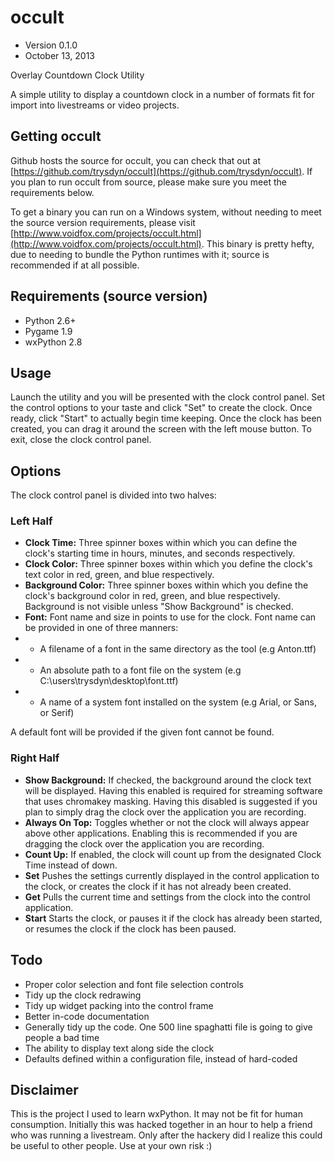 occult
======
- Version 0.1.0
- October 13, 2013

Overlay Countdown Clock Utility

A simple utility to display a countdown clock in a number of formats fit for import into livestreams or video projects.

Getting occult
------------------
Github hosts the source for occult, you can check that out at [https://github.com/trysdyn/occult](https://github.com/trysdyn/occult). If you plan to run occult from source, please make sure you meet the requirements below.

To get a binary you can run on a Windows system, without needing to meet the source version requirements, please visit [http://www.voidfox.com/projects/occult.html](http://www.voidfox.com/projects/occult.html). This binary is pretty hefty, due to needing to bundle the Python runtimes with it; source is recommended if at all possible.

Requirements (source version)
-----------------------------
- Python 2.6+
- Pygame 1.9
- wxPython 2.8

Usage
-----
Launch the utility and you will be presented with the clock control panel. Set the control options to your taste and click "Set" to create the clock. Once ready, click "Start" to actually begin time keeping. Once the clock has been created, you can drag it around the screen with the left mouse button. To exit, close the clock control panel.

Options
-------
The clock control panel is divided into two halves:

### Left Half
- **Clock Time:** Three spinner boxes within which you can define the clock's starting time in hours, minutes, and seconds respectively.
- **Clock Color:** Three spinner boxes within which you define the clock's text color in red, green, and blue respectively.
- **Background Color:** Three spinner boxes within which you define the clock's background color in red, green, and blue respectively. Background is not visible unless "Show Background" is checked.
- **Font:** Font name and size in points to use for the clock. Font name can be provided in one of three manners:
- - A filename of a font in the same directory as the tool (e.g Anton.ttf)
- - An absolute path to a font file on the system (e.g C:\users\trysdyn\desktop\font.ttf)
- - A name of a system font installed on the system (e.g Arial, or Sans, or Serif)

A default font will be provided if the given font cannot be found.

### Right Half
- **Show Background:** If checked, the background around the clock text will be displayed. Having this enabled is required for streaming software that uses chromakey masking. Having this disabled is suggested if you plan to simply drag the clock over the application you are recording.
- **Always On Top:** Toggles whether or not the clock will always appear above other applications. Enabling this is recommended if you are dragging the clock over the application you are recording.
- **Count Up:** If enabled, the clock will count up from the designated Clock Time instead of down.
- **Set** Pushes the settings currently displayed in the control application to the clock, or creates the clock if it has not already been created.
- **Get** Pulls the current time and settings from the clock into the control application.
- **Start** Starts the clock, or pauses it if the clock has already been started, or resumes the clock if the clock has been paused.

Todo
----
- Proper color selection and font file selection controls
- Tidy up the clock redrawing
- Tidy up widget packing into the control frame
- Better in-code documentation
- Generally tidy up the code. One 500 line spaghatti file is going to give people a bad time
- The ability to display text along side the clock
- Defaults defined within a configuration file, instead of hard-coded

Disclaimer
----------
This is the project I used to learn wxPython. It may not be fit for human consumption. Initially this was hacked together in an hour to help a friend who was running a livestream. Only after the hackery did I realize this could be useful to other people. Use at your own risk :)
